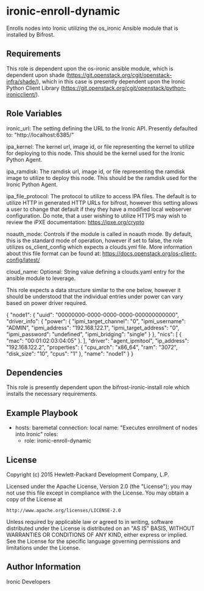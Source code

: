 ironic-enroll-dynamic
=====================

Enrolls nodes into Ironic utilizing the os_ironic Ansible module that is
installed by Bifrost.

Requirements
------------

This role is dependent upon the os-ironic ansible module, which is dependent
upon shade (https://git.openstack.org/cgit/openstack-infra/shade/), which in
this case is presently dependent upon the Ironic Python Client Library
(https://git.openstack.org/cgit/openstack/python-ironicclient/).

Role Variables
--------------

ironic_url: The setting defining the URL to the Ironic API.  Presently
            defaulted to: "http://localhost:6385/"

ipa_kernel: The kernel url, image id, or file representing the kernel to
            utilize for deploying to this node. This should be the kernel
            used for the Ironic Python Agent.

ipa_ramdisk: The ramdisk url, image id, or file representing the ramdisk
             image to utilize to deploy this node. This should be the ramdisk
             used for the Ironic Python Agent.

ipa_file_protocol: The protocol to utilize to access IPA files. The default is
                   to utilize HTTP in generated HTTP URLs for bifrost, however
                   this setting allows a user to change that default if they
                   they have a modified local webserver configuration.
                   Do note, that a user wishing to utilize HTTPS may wish to
                   review the iPXE documentation: https://ipxe.org/crypto

noauth_mode: Controls if the module is called in noauth mode.
             By default, this is the standard mode of operation,
             however if set to false, the role utilizes os_client_config
             which expects a clouds.yml file.  More information about
             this file format can be found at:
             https://docs.openstack.org/os-client-config/latest/

cloud_name: Optional: String value defining a clouds.yaml entry for
            the ansible module to leverage.

This role expects a data structure similar to the one below, however it should
be understood that the individual entries under power can vary based on power
driver required.

{
  "node1": {
    "uuid": "00000000-0000-0000-0000-000000000000",
    "driver_info": {
      "power": {
        "ipmi_target_channel": "0",
        "ipmi_username": "ADMIN",
        "ipmi_address": "192.168.122.1",
        "ipmi_target_address": "0",
        "ipmi_password": "undefined",
        "ipmi_bridging": "single"
      }
    },
    "nics": [
      {
        "mac": "00:01:02:03:04:05"
      }.
   ],
   "driver": "agent_ipmitool",
   "ip_address": "192.168.122.2",
   "properties": {
      "cpu_arch": "x86_64",
      "ram": "3072",
      "disk_size": "10",
      "cpus": "1"
    },
    "name": "node1"
  }
}

Dependencies
------------

This role is presently dependent upon the bifrost-ironic-install role which
installs the necessary requirements.

Example Playbook
----------------

- hosts: baremetal
  connection: local
  name: "Executes enrollment of nodes into Ironic"
  roles:
    - role: ironic-enroll-dynamic

License
-------

Copyright (c) 2015 Hewlett-Packard Development Company, L.P.

Licensed under the Apache License, Version 2.0 (the "License");
you may not use this file except in compliance with the License.
You may obtain a copy of the License at

    http://www.apache.org/licenses/LICENSE-2.0

Unless required by applicable law or agreed to in writing, software
distributed under the License is distributed on an "AS IS" BASIS,
WITHOUT WARRANTIES OR CONDITIONS OF ANY KIND, either express or implied.
See the License for the specific language governing permissions and
limitations under the License.

Author Information
------------------

Ironic Developers
